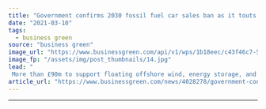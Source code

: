 ```yaml
---
title: "Government confirms 2030 fossil fuel car sales ban as it touts new £20m EV funding package"
date: "2021-03-10"
tags: 
  - business green
source: "business green"
image_url: "https://www.businessgreen.com/api/v1/wps/1b18eec/c43f46c7-5d47-45a7-ba5c-31cbdde70f7e/3/iStock-1183367421-electric-vehicle-charge-points-185x114.jpg"
image_fp: "/assets/img/post_thumbnails/14.jpg"
lead: "
 More than £90m to support floating offshore wind, energy storage, and biomass has also been confirmed following last week's Budget ..."
article_url: "https://www.businessgreen.com/news/4028278/government-confirms-2030-fossil-fuel-car-sales-ban-touts-gbp20m-ev-funding-package"
---
```


---
